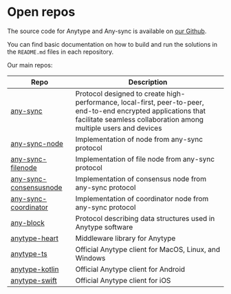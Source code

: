 # Open repos

The source code for Anytype and Any-sync is available on [our Github](https://github.com/anyproto).

You can find basic documentation on how to build and run the solutions in the `README.md` files in each repository.

Our main repos:

| Repo | Description |
|---|---|
| [any-sync](https://github.com/anyproto/any-sync) | Protocol designed to create high-performance, local-first, peer-to-peer, end-to-end encrypted applications that facilitate seamless collaboration among multiple users and devices |
| [any-sync-node](https://github.com/anyproto/any-sync-node) | Implementation of node from any-sync protocol |
| [any-sync-filenode](https://github.com/anyproto/any-sync-filenode) | Implementation of file node from any-sync protocol |
| [any-sync-consensusnode](https://github.com/anyproto/any-sync-consensusnode) | Implementation of consensus node from any-sync protocol |
| [any-sync-coordinator](https://github.com/anyproto/any-sync-coordinator) | Implementation of coordinator node from any-sync protocol |
| [any-block](https://github.com/anyproto/any-block) | Protocol describing data structures used in Anytype software |
| [anytype-heart](https://github.com/anyproto/anytype-heart) | Middleware library for Anytype |
| [anytype-ts](https://github.com/anyproto/anytype-ts) | Official Anytype client for MacOS, Linux, and Windows |
| [anytype-kotlin](https://github.com/anyproto/anytype-kotlin) | Official Anytype client for Android |
| [anytype-swift](https://github.com/anyproto/anytype-swift) | Official Anytype client for iOS |

